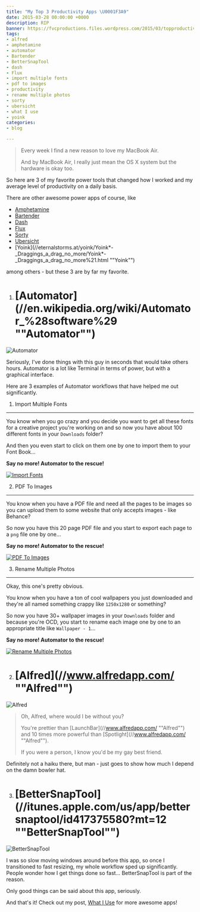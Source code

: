 ```yaml
---
title: "My Top 3 Productivity Apps \U0001F3A9"
date: 2015-03-28 00:00:00 +0000
description: RIP
banner: https://fvcproductions.files.wordpress.com/2015/03/topproductivityapps-001.jpg?w=1024&h=436&crop=1
tags:
- alfred
- amphetamine
- automator
- Bartender
- BetterSnapTool
- dash
- Flux
- import multiple fonts
- pdf to images
- productivity
- rename multiple photos
- sorty
- ubersicht
- what I use
- yoink
categories:
- blog

---
```

> Every week I find a new reason to love my MacBook Air.
>
> And by MacBook Air, I really just mean the OS X system but the hardware is okay too.

So here are 3 of my favorite power tools that changed how I worked and my average level of productivity on a daily basis.

There are other awesome power apps of course, like

* [Amphetamine](//itunes.apple.com/us/app/amphetamine/id937984704?mt=12 "Amphetamine")
* [Bartender](//www.macbartender.com "Bartender")
* [Dash](//kapeli.com/dash "Dash")
* [Flux](//justgetflux.com "Flux")
* [Sorty](//wiles.dk/ "Sorty")
* [Ubersicht](//tracesof.net/uebersicht/ "Ubersicht")
* [Yoink](//eternalstorms.at/yoink/Yoink*-\_Draggings_a_drag_no_more/Yoink*-\_Draggings_a_drag_no_more%21.html ""Yoink"")

among others - but these 3 are by far my favorite.

1. # [Automator](//en.wikipedia.org/wiki/Automator\_%28software%29 ""Automator"")

![Automator](//www.redundantrobot.com/wp-content/uploads/2013/10/automator.png)

Seriously, I've done things with this guy in seconds that would take others hours. Automator is a lot like Terminal in terms of power, but with a graphical interface.

Here are 3 examples of Automator workflows that have helped me out significantly.

1. Import Multiple Fonts

---

You know when you go crazy and you decide you want to get all these fonts for a creative project you're working on and so now you have about 100 different fonts in your `Downloads` folder?

And then you even start to click on them one by one to import them to your Font Book…

**Say no more! Automator to the rescue!**

[![Import
Fonts](//fvcproductions.files.wordpress.com/2015/03/screenshot-2015-03-28-18-10-46.png?w=660)](//fvcproductions.files.wordpress.com/2015/03/screenshot-2015-03-28-18-10-46.png)

2. PDF To Images

---

You know when you have a PDF file and need all the pages to be images so you can upload them to some website that only accepts images - like Behance?

So now you have this 20 page PDF file and you start to export each page to a `png` file one by one…

**Say no more! Automator to the rescue!**

[![PDF To
Images](//fvcproductions.files.wordpress.com/2015/03/screenshot-2015-03-28-18-10-16.png?w=660)](//fvcproductions.files.wordpress.com/2015/03/screenshot-2015-03-28-18-10-16.png)

3. Rename Multiple Photos

---

Okay, this one's pretty obvious.

You know when you have a ton of cool wallpapers you just downloaded and they're all named something crappy like `1250x1280` or something?

So now you have 30+ wallpaper images in your `Downloads` folder and because you're OCD, you start to rename each image one by one to an appropriate title like `Wallpaper - 1`…

**Say no more! Automator to the rescue!**

[![Rename Multiple
Photos](//fvcproductions.files.wordpress.com/2015/03/screenshot-2015-03-28-18-11-06.png?w=660)](//fvcproductions.files.wordpress.com/2015/03/screenshot-2015-03-28-18-11-06.png)

2. # [Alfred](//www.alfredapp.com/ ""Alfred"")

![Alfred](//a2.mzstatic.com/us/r30/Purple/v4/22/16/13/221613ff-de88-908e-684d-262576f7dbd0/icon128-2x.png)

> Oh, Alfred, where would I be without you?
>
> You're prettier than [LaunchBar](//www.alfredapp.com/ ""Alfred"") and 10 times more powerful than [Spotlight](//www.alfredapp.com/ ""Alfred"").
>
> If you were a person, I know you'd be my gay best friend.

Definitely not a haiku there, but man - just goes to show how much I depend on the damn bowler hat.

3. # [BetterSnapTool](//itunes.apple.com/us/app/bettersnaptool/id417375580?mt=12 ""BetterSnapTool"")

![BetterSnapTool](//a3.mzstatic.com/us/r30/Purple3/v4/b0/e1/f1/b0e1f178-69dc-f01a-3d4e-0faa4379ca8f/icon128-2x.png)

I was so slow moving windows around before this app, so once I transitioned to fast resizing, my whole workflow sped up significantly. People wonder how I get things done so fast… BetterSnapTool is part of the reason.

Only good things can be said about this app, seriously.

And that's it! Check out my post, [What I Use](//fvcproductions.com/what-i-use/ "What I Use 📱") for more awesome apps!
